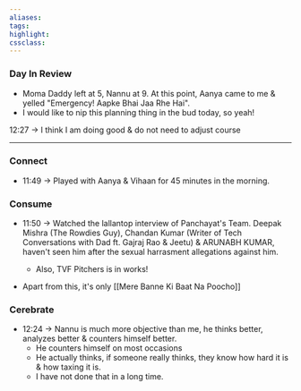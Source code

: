 ```yaml
---
aliases:  
tags:
highlight:  
cssclass:
---
```

### Day In Review
- Moma Daddy left at 5, Nannu at 9. At this point, Aanya came to me & yelled "Emergency! Aapke Bhai Jaa Rhe Hai".
- I would like to nip this planning thing in the bud today, so yeah!

12:27 → I think I am doing good & do not need to adjust course

--- 


### Connect
- 11:49 → Played with Aanya & Vihaan for 45 minutes in the morning.

### Consume
- 11:50 → Watched the lallantop interview of Panchayat's Team. Deepak Mishra (The Rowdies Guy), Chandan Kumar (Writer of Tech Conversations with Dad ft. Gajraj Rao & Jeetu) & ARUNABH KUMAR, haven't seen him after the sexual harrasment allegations against him.
    - Also, TVF Pitchers is in works!

- Apart from this, it's only [[Mere Banne Ki Baat Na Poocho]]

### Cerebrate
- 12:24 → Nannu is much more objective than me, he thinks better, analyzes better & counters himself better.
    - He counters himself on most occasions
    - He actually thinks, if someone really thinks, they know how hard it is & how taxing it is.
    - I have not done that in a long time.
